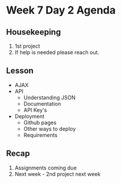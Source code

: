 # Week 7 Day 2 Agenda

## Housekeeping
1. 1st project
2. If help is needed please reach out.

## Lesson
* AJAX
* API
    * Understanding JSON
    * Documentation
    * API Key's
* Deployment 
    * Github pages
    * Other ways to deploy
    * Requirements
     

## Recap
1. Assignments coming due
2. Next week - 2nd project next week